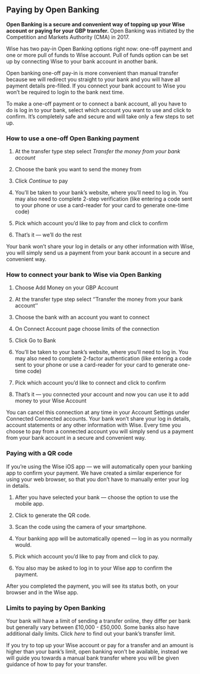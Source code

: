 ## Paying by Open Banking  
**Open Banking is a secure and convenient way of topping up your Wise account or paying for your GBP transfer.** Open Banking was initiated by the Competition and Markets Authority (CMA) in 2017. 

Wise has two pay-in Open Banking options right now: one-off payment and one or more pull of funds to Wise account. Pull of funds option can be set up by connecting Wise to your bank account in another bank.

Open banking one-off pay-in is more convenient than manual transfer because we will redirect you straight to your bank and you will have all payment details pre-filled. If you connect your bank account to Wise you won’t be required to login to the bank next time. 

To make a one-off payment or to connect a bank account, all you have to do is log in to your bank, select which account you want to use and click to confirm. It’s completely safe and secure and will take only a few steps to set up. 

### How to use a one-off Open Banking payment

  1. At the transfer type step select _Transfer the money from your bank account_

  2. Choose the bank you want to send the money from

  3. Click _Continue_ to pay

  4. You’ll be taken to your bank’s website, where you’ll need to log in. You may also need to complete 2-step verification (like entering a code sent to your phone or use a card-reader for your card to generate one-time code)

  5. Pick which account you’d like to pay from and click to confirm

  6. That’s it — we’ll do the rest




Your bank won’t share your log in details or any other information with Wise, you will simply send us a payment from your bank account in a secure and convenient way. 

### How to connect your bank to Wise via Open Banking

  1. Choose Add Money on your GBP Account

  2. At the transfer type step select ‘’Transfer the money from your bank account’’

  3. Choose the bank with an account you want to connect

  4. On Connect Account page choose limits of the connection

  5. Click Go to Bank

  6. You’ll be taken to your bank’s website, where you’ll need to log in. You may also need to complete 2-factor authentication (like entering a code sent to your phone or use a card-reader for your card to generate one-time code)

  7. Pick which account you’d like to connect and click to confirm

  8. That’s it — you connected your account and now you can use it to add money to your Wise Account




You can cancel this connection at any time in your Account Settings under Connected Connected accounts. Your bank won’t share your log in details, account statements or any other information with Wise. Every time you choose to pay from a connected account you will simply send us a payment from your bank account in a secure and convenient way. 

### Paying with a QR code 

If you’re using the Wise iOS app — we will automatically open your banking app to confirm your payment. We have created a similar experience for using your web browser, so that you don’t have to manually enter your log in details. 

  1. After you have selected your bank — choose the option to use the mobile app.

  2. Click to generate the QR code. 

  3. Scan the code using the camera of your smartphone.

  4. Your banking app will be automatically opened — log in as you normally would.

  5. Pick which account you’d like to pay from and click to pay. 

  6. You also may be asked to log in to your Wise app to confirm the payment.




After you completed the payment, you will see its status both, on your browser and in the Wise app. 

### Limits to paying by Open Banking

Your bank will have a limit of sending a transfer online, they differ per bank but generally vary between £10,000 - £50,000. Some banks also have additional daily limits. Click _here_ to find out your bank’s transfer limit. 

If you try to top up your Wise account or pay for a transfer and an amount is higher than your bank’s limit, open banking won’t be available, instead we will guide you towards a manual bank transfer where you will be given guidance of how to pay for your transfer.